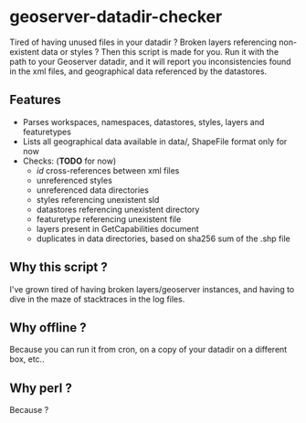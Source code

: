 # geoserver-datadir-checker

Tired of having unused files in your datadir ? Broken layers referencing non-existent data or styles ?
Then this script is made for you. Run it with the path to your Geoserver datadir, and it will report
you inconsistencies found in the xml files, and geographical data referenced by the datastores.

## Features

 * Parses workspaces, namespaces, datastores, styles, layers and featuretypes
 * Lists all geographical data available in data/, ShapeFile format only for now
 * Checks: (**TODO** for now)
   * *id* cross-references between xml files
   * unreferenced styles
   * unreferenced data directories
   * styles referencing unexistent sld
   * datastores referencing unexistent directory
   * featuretype referencing unexistent file
   * layers present in GetCapabilities document
   * duplicates in data directories, based on sha256 sum of the .shp file

## Why this script ?

I've grown tired of having broken layers/geoserver instances, and having to dive in the
maze of stacktraces in the log files.

## Why offline ?

Because you can run it from cron, on a copy of your datadir on a different box, etc..

## Why perl ?

Because ?
